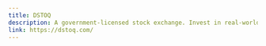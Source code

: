 ```yaml
---
title: DSTOQ
description: A government-licensed stock exchange. Invest in real-world assets using blockchain.
link: https://dstoq.com/
---
```

